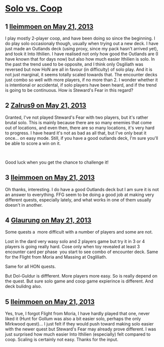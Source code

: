 # [Solo vs. Coop](https://community.fantasyflightgames.com/topic/84139-solo-vs-coop/)

## 1 [lleimmoen on May 21, 2013](https://community.fantasyflightgames.com/topic/84139-solo-vs-coop/?do=findComment&comment=797518)

I play mostly 2-player coop, and have been doing so since the beginning. I do play solo occasionaly though, usually when trying out a new deck. I have just made an Outlands deck (using proxy, since my pack hasn't arrived yet), and took it Into Ithilien. I have realised not only how good the Outlands are (I have known that for days now) but also how much easier Ithilien is solo. In the past the trend used to be opposite, and I think only Osgiliath was reversed but now HoN are all in favour (in difficulty) of solo play. And it is not just marginal, it seems totally scaled towards that. The encounter decks just combo so well with more players, if no more than 2. I wonder whether it is intentional or accidental, if solo players have been heard, and if the trend is going to be continuous. How is Steward's Fear in this regard?

## 2 [Zalrus9 on May 21, 2013](https://community.fantasyflightgames.com/topic/84139-solo-vs-coop/?do=findComment&comment=797558)

Granted, I've not played Steward's Fear with two players, but it's rather brutal solo. This is mainly because there are so many enemies that come out of locations, and even then, there are so many locations, it's very hard to progress. I have heard it's not as bad as all that, but I've only beat it once… on easy mode. Still, if you have a good outlands deck, I'm sure you'll be able to score a win on it.

 

Good luck when you get the chance to challenge it!

## 3 [lleimmoen on May 21, 2013](https://community.fantasyflightgames.com/topic/84139-solo-vs-coop/?do=findComment&comment=797571)

Oh thanks, interesting. I do have a good Outlands deck but I am sure it is not an answer to everything. FFG seem to be doing a good job at making very different quests, especially lately, and what works in one of them usually doesn't in another.

## 4 [Glaurung on May 21, 2013](https://community.fantasyflightgames.com/topic/84139-solo-vs-coop/?do=findComment&comment=797593)

Some quests a  more difficult with a number of players and some are not.

Lost in the dard very wasy solo and 2 players game but try it in 3 or 4 players is going really hard. Cose only when toy revealed at least 3 encounter card per phase  you start to see combo of encounter deck. Same for the Flight from Moria and Massing at Osgliliath.

Same for all HON quests.

But Dol-Guldur is diffferent. More players more easy. So is really depend on the quest. But sure solo game and coop game expierince is different. And deck bulidng also.

## 5 [lleimmoen on May 21, 2013](https://community.fantasyflightgames.com/topic/84139-solo-vs-coop/?do=findComment&comment=797626)

Yes, true, I forgot Flight from Moria, I have hardly played that one, never liked it (Hunt for Gollum was also a bit easier solo, perhaps the only Mirkwood quest)… I just felt if they would push toward making solo easier with the newer quest but Steward's Fear may already prove different. I was just surprised how much easier Into Ithilien (especially) felt compared to coop. Scaling is certainly not easy. Thanks for the input.

